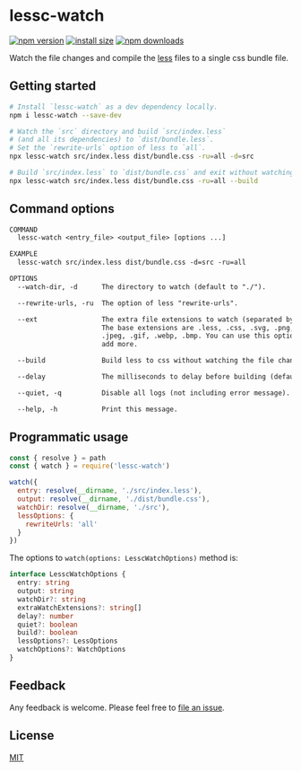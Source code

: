 # lessc-watch

[![npm version](https://img.shields.io/npm/v/lessc-watch)](https://www.npmjs.com/package/lessc-watch)
[![install size](https://packagephobia.now.sh/badge?p=lessc-watch)](https://packagephobia.now.sh/result?p=lessc-watch)
[![npm downloads](https://img.shields.io/npm/dm/lessc-watch.svg)](https://npm-stat.com/charts.html?package=lessc-watch)

Watch the file changes and compile the [less](https://lesscss.org/usage) files to a single css bundle file.

## Getting started

```sh
# Install `lessc-watch` as a dev dependency locally.
npm i lessc-watch --save-dev

# Watch the `src` directory and build `src/index.less`
# (and all its dependencies) to `dist/bundle.less`.
# Set the `rewrite-urls` option of less to `all`.
npx lessc-watch src/index.less dist/bundle.css -ru=all -d=src

# Build `src/index.less` to `dist/bundle.css` and exit without watching.
npx lessc-watch src/index.less dist/bundle.css -ru=all --build
```

## Command options

```txt
COMMAND
  lessc-watch <entry_file> <output_file> [options ...]

EXAMPLE
  lessc-watch src/index.less dist/bundle.css -d=src -ru=all

OPTIONS
  --watch-dir, -d      The directory to watch (default to "./").

  --rewrite-urls, -ru  The option of less "rewrite-urls".

  --ext                The extra file extensions to watch (separated by comma).
                       The base extensions are .less, .css, .svg, .png, .jpg,
                       .jpeg, .gif, .webp, .bmp. You can use this option to
                       add more.

  --build              Build less to css without watching the file changes.

  --delay              The milliseconds to delay before building (default to 0).

  --quiet, -q          Disable all logs (not including error message).

  --help, -h           Print this message.
```

## Programmatic usage

```js
const { resolve } = path
const { watch } = require('lessc-watch')

watch({
  entry: resolve(__dirname, './src/index.less'),
  output: resolve(__dirname, './dist/bundle.css'),
  watchDir: resolve(__dirname, './src'),
  lessOptions: {
    rewriteUrls: 'all'
  }
})
```

The options to `watch(options: LesscWatchOptions)` method is:

```ts
interface LesscWatchOptions {
  entry: string
  output: string
  watchDir?: string
  extraWatchExtensions?: string[]
  delay?: number
  quiet?: boolean
  build?: boolean
  lessOptions?: LessOptions
  watchOptions?: WatchOptions
}
```

## Feedback

Any feedback is welcome. Please feel free to [file an issue](https://github.com/john-yuan/lessc-watch/issues/new).

## License

[MIT](https://github.com/john-yuan/lessc-watch/blob/main/LICENSE)
